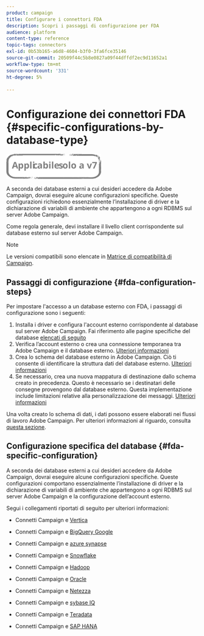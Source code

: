 ```yaml
---
product: campaign
title: Configurare i connettori FDA
description: Scopri i passaggi di configurazione per FDA
audience: platform
content-type: reference
topic-tags: connectors
exl-id: 0b53b165-a6d8-4604-b3f0-3fa6fce35146
source-git-commit: 20509f44c5b8e0827a09f44dffdf2ec9d11652a1
workflow-type: tm+mt
source-wordcount: '331'
ht-degree: 5%

---
```


# Configurazione dei connettori FDA {#specific-configurations-by-database-type}

![](../../assets/v7-only.svg)

A seconda dei database esterni a cui desideri accedere da Adobe Campaign, dovrai eseguire alcune configurazioni specifiche. Queste configurazioni richiedono essenzialmente l’installazione di driver e la dichiarazione di variabili di ambiente che appartengono a ogni RDBMS sul server Adobe Campaign.

Come regola generale, devi installare il livello client corrispondente sul database esterno sul server Adobe Campaign.

>[!NOTE]
>
>Le versioni compatibili sono elencate in [Matrice di compatibilità di Campaign](../../rn/using/compatibility-matrix.md#FederatedDataAccessFDA).

## Passaggi di configurazione {#fda-configuration-steps}

Per impostare l&#39;accesso a un database esterno con FDA, i passaggi di configurazione sono i seguenti:

1. Installa i driver e configura l&#39;account esterno corrispondente al database sul server Adobe Campaign. Fai riferimento alle pagine specifiche del database [elencati di seguito](#fda-specific-configuration)
1. Verifica l’account esterno o crea una connessione temporanea tra Adobe Campaign e il database esterno. [Ulteriori informazioni](../../installation/using/connecting-to-database.md)
1. Crea lo schema del database esterno in Adobe Campaign. Ciò ti consente di identificare la struttura dati del database esterno. [Ulteriori informazioni](../../installation/using/creating-data-schema.md)
1. Se necessario, crea una nuova mappatura di destinazione dallo schema creato in precedenza. Questo è necessario se i destinatari delle consegne provengono dal database esterno. Questa implementazione include limitazioni relative alla personalizzazione dei messaggi. [Ulteriori informazioni](../../installation/using/defining-data-mapping.md)

Una volta creato lo schema di dati, i dati possono essere elaborati nei flussi di lavoro Adobe Campaign. Per ulteriori informazioni al riguardo, consulta [questa sezione](../../workflow/using/accessing-an-external-database--fda-.md).

## Configurazione specifica del database {#fda-specific-configuration}

A seconda dei database esterni a cui desideri accedere da Adobe Campaign, dovrai eseguire alcune configurazioni specifiche. Queste configurazioni comportano essenzialmente l’installazione di driver e la dichiarazione di variabili di ambiente che appartengono a ogni RDBMS sul server Adobe Campaign e la configurazione dell’account esterno.

Segui i collegamenti riportati di seguito per ulteriori informazioni:

* Connetti Campaign e [Vertica](../../installation/using/configure-fda-vertica.md)

* Connetti Campaign e [BigQuery Google](../../installation/using/configure-fda-google-big-query.md)

* Connetti Campaign e [azure synapse](../../installation/using/configure-fda-synapse.md)

* Connetti Campaign e [Snowflake](../../installation/using/configure-fda-snowflake.md)

* Connetti Campaign e [Hadoop](../../installation/using/configure-fda-hadoop.md)

* Connetti Campaign e [Oracle](../../installation/using/configure-fda-oracle.md)

* Connetti Campaign e [Netezza](../../installation/using/configure-fda-netezza.md)

* Connetti Campaign e [sybase IQ](../../installation/using/configure-fda-sybase.md)

* Connetti Campaign e [Teradata](../../installation/using/configure-fda-teradata.md)

* Connetti Campaign e [SAP HANA](../../installation/using/configure-fda-sap-hana.md)

